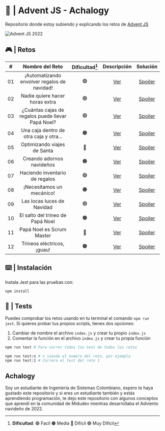 # 🌟 | Advent JS - Achalogy
Repositorio donde estoy subiendo y explicando los retos de [Advent JS](https://adventjs.dev/)

![Advent JS 2022](https://i.imgur.com/HUihoze.jpg)

## 🎮 | Retos

|  #  |                  Nombre del Reto                  | Dificultad[^1] |                  Descripción                   |                                  Solución                                     |
| :-: | :-----------------------------------------------: | :------------: | :---------------------------------------------:| :--------------------------------------------------------------------------:  |
| 01 |    ¡Automatizando envolver regalos de navidad!    |       🟢       | [Ver](https://adventjs.dev/challenges/2022/1)  | [Spoiler](https://github.com/Achalogy/advent-js-2022/tree/main/retos/reto-1)  |
| 02 |         Nadie quiere hacer horas extra            |       🟢       | [Ver](https://adventjs.dev/challenges/2022/2)  | [Spoiler](https://github.com/Achalogy/advent-js-2022/tree/main/retos/reto-2)  |
| 03 | ¿Cuántas cajas de regalos puede llevar Papá Noel? |       🟢       | [Ver](https://adventjs.dev/challenges/2022/3)  | [Spoiler](https://github.com/Achalogy/advent-js-2022/tree/main/retos/reto-3)  |
| 04 |      Una caja dentro de otra caja y otra...       |       🟠       | [Ver](https://adventjs.dev/challenges/2022/4)  | [Spoiler](https://github.com/Achalogy/advent-js-2022/tree/main/retos/reto-4)  |
| 05 |            Optimizando viajes de Santa            |       🔴       | [Ver](https://adventjs.dev/challenges/2022/5)  | [Spoiler](https://github.com/Achalogy/advent-js-2022/tree/main/retos/reto-5)  |
| 06 |             Creando adornos navideños             |       🟠       | [Ver](https://adventjs.dev/challenges/2022/6)  | [Spoiler](https://github.com/Achalogy/advent-js-2022/tree/main/retos/reto-6)  |
| 07 |           Haciendo inventario de regalos          |       🟢       | [Ver](https://adventjs.dev/challenges/2022/7)  | [Spoiler](https://github.com/Achalogy/advent-js-2022/tree/main/retos/reto-7)  |
| 08 |              ¡Necesitamos un mecánico!            |       🟠       | [Ver](https://adventjs.dev/challenges/2022/8)  | [Spoiler](https://github.com/Achalogy/advent-js-2022/tree/main/retos/reto-8)  |
| 09 |             Las locas luces de Navidad            |       🟢       | [Ver](https://adventjs.dev/challenges/2022/9)  | [Spoiler](https://github.com/Achalogy/advent-js-2022/tree/main/retos/reto-9)  |
| 10 |          El salto del trineo de Papá Noel         |       🟠       | [Ver](https://adventjs.dev/challenges/2022/10) | [Spoiler](https://github.com/Achalogy/advent-js-2022/tree/main/retos/reto-10) |
| 11 |             Papá Noel es Scrum Master             |       🔴       | [Ver](https://adventjs.dev/challenges/2022/11) | [Spoiler](https://github.com/Achalogy/advent-js-2022/tree/main/retos/reto-11) |
| 12 |             Trineos eléctricos, ¡guau!            |       🟠       | [Ver](https://adventjs.dev/challenges/2022/12) | [Spoiler](https://github.com/Achalogy/advent-js-2022/tree/main/retos/reto-12) |

[^1]: **Dificultad**: 🟢 Facil 🟠 Media 🔴 Dificil 🟣 Muy Dificil

## ⌨️ | Instalación

Instala Jest para las pruebas con:

```npm install```

## 🧪 | Tests

Puedes comprobar los retos usando en tu terminal el comando `npm run jest`.
Si quieres probar tus propios scripts, tienes dos opciones:

1. Cambiar de nombre el archivo `index.js` y crear tu propio `index.js`
2. Comentar la función en el archivo `index.js` y crear tu propia función

```bash
npm run test # Para correr todos los test de todos los retos

npm run test:n # n siendo el numero del reto, por ejemplo
npm run test:1 # Correra el test del reto 1
```

## Achalogy

Soy un estudiante de Ingeniería de Sistemas Colombiano, espero te haya gustado este repositorio y si eres un estudiante también y estás aprendiendo programación, te dejo este repositorio con algunos conceptos que aprendí en la comunidad de Midudev mientras desarrollaba el Adviento navideño de 2022.